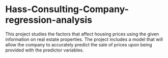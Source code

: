 # Hass-Consulting-Company-regression-analysis
This project studies the factors that affect housing prices using the given information on real estate properties. The project includes a model that will allow the company to accurately predict the sale of prices upon being provided with the predictor variables.
